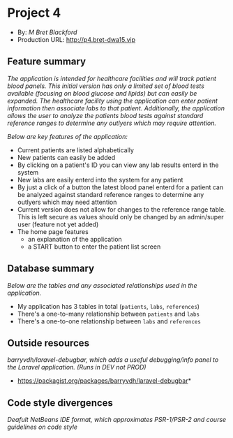 # Project 4
+ By: *M Bret Blackford*
+ Production URL: <http://p4.bret-dwa15.vip>

## Feature summary
*The application is intended for healthcare facilities and will track patient blood panels.  This initial version has only a limited set of blood tests available (focusing on blood glucose and lipids) but can easily be expanded.  The healthcare facility using the application can enter patient information then associate labs to that patient.  Additionally, the application allows the user to analyze the patients blood tests against standard reference ranges to determine any outlyers which may require attention.*

*Below are key features of the application:*

+ Current patients are listed alphabetically
+ New patients can easily be added
+ By clicking on a patient's ID you can view any lab results enterd in the system
+ New labs are easily enterd into the system for any patient
+ By just a click of a button the latest blood panel enterd for a patient can be analyzed against standard reference ranges to determine any outlyers which may need attention
+ Current version does not allow for changes to the reference range table.  This is left secure as values should only be changed by an admin/super user (feature not yet added)
+ The home page features
  + an explanation of the application
  + a START button to enter the patient list screen 

  
## Database summary
*Below are the tables and any associated relationships used in the application.*

+ My application has 3 tables in total (`patients`, `labs`, `references`)
+ There's a one-to-many relationship between `patients` and `labs`
+ There's a one-to-one relationship between `labs` and `references`

## Outside resources
*barryvdh/laravel-debugbar, which adds a useful debugging/info panel to the Laravel application. (Runs in DEV not PROD)*

+ https://packagist.org/packages/barryvdh/laravel-debugbar*

## Code style divergences
*Deafult NetBeans IDE format, which approximates PSR-1/PSR-2 and course guidelines on code style*


